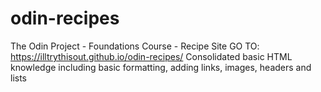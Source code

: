 # odin-recipes
The Odin Project - Foundations Course - Recipe Site
GO TO: https://illtrythisout.github.io/odin-recipes/
Consolidated basic HTML knowledge including basic formatting, adding links, images, headers and lists